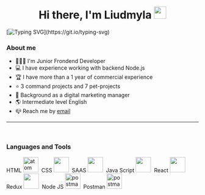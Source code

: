 <h1 align="center">Hi there, I'm Liudmyla
<img src="https://github.com/blackcater/blackcater/raw/main/images/Hi.gif" height="32"/></h1>

[![Typing SVG](https://readme-typing-svg.demolab.com?font=Fira+Code&weight=500&duration=4000&pause=1000&center=true&width=900&height=55&lines=Welcome+to+my+Profile!)](https://git.io/typing-svg)

### About me

- 👨🏼‍💻 I'm Junior Frondend Developer
- 💻 I have experience working with backend Node.js
- 🏆 I have more than a 1 year of commercial experience 
- ⭐ 3 command projects and 7 pet-projects
- 📢 Background as a digital marketing manager
- 🌎 Intermediate level English
- 📪 Reach me by [email](mailto:savelieva0509@gmail.com)

---

<br />

### Languages and Tools

HTML <img src="https://cdn.jsdelivr.net/gh/devicons/devicon/icons/html5/html5-original-wordmark.svg" title="atom" width="40" height="40"/>&nbsp;
CSS <img src="https://cdn.jsdelivr.net/gh/devicons/devicon/icons/css3/css3-original-wordmark.svg" itle="atom" width="40" height="40"/>&nbsp;
SAAS <img src="https://cdn.jsdelivr.net/gh/devicons/devicon/icons/sass/sass-original.svg" itle="atom" width="40" height="40"/>&nbsp;
Java Script <img src="https://cdn.jsdelivr.net/gh/devicons/devicon/icons/javascript/javascript-plain.svg" itle="atom" width="40" height="40"/>&nbsp;
React <img src="https://cdn.jsdelivr.net/gh/devicons/devicon/icons/react/react-original.svg" itle="atom" width="40" height="40"/>&nbsp;
Redux <img src="https://cdn.jsdelivr.net/gh/devicons/devicon/icons/redux/redux-original.svg" itle="atom" width="40" height="40"/>&nbsp;
Node JS <img src="https://cdn.jsdelivr.net/gh/devicons/devicon/icons/nodejs/nodejs-original.svg" alt="postman" width="40" height="40"/>&nbsp;
Postman <img src="https://www.vectorlogo.zone/logos/getpostman/getpostman-icon.svg" alt="postman" width="40" height="40"/>&nbsp;



